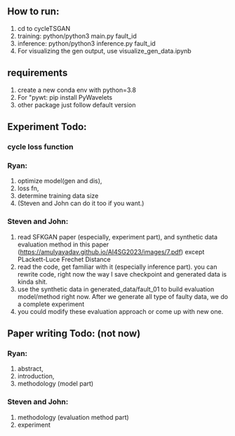 ## How to run:
1. cd to cycleTSGAN
2. training: python/python3 main.py fault_id
3. inference: python/python3 inference.py fault_id
4. For visualizing the gen output, use visualize_gen_data.ipynb 

## requirements
1. create a new conda env with python=3.8
2. For "pywt: pip install PyWavelets
3. other package just follow default version

## Experiment Todo:

### cycle loss function

### Ryan: 
1. optimize model(gen and dis),
2. loss fn,
3. determine training data size
4. (Steven and John can do it too if you want.)

### Steven and John: 
1. read SFKGAN paper (especially, experiment part), and synthetic data evaluation method in this paper (https://amulyayadav.github.io/AI4SG2023/images/7.pdf) except PLackett-Luce Frechet Distance 
2. read the code, get familiar with it (especially inference part). you can rewrite code, right now the way I save checkpoint and generated data is kinda shit.
3. use the synthetic data in generated_data/fault_01 to build evaluation model/method right now. After we generate all type of faulty data, we do a complete experiment
4. you could modify these evaluation approach or come up with new one.


## Paper writing Todo: (not now)

### Ryan: 
1. abstract,
2. introduction,
3. methodology (model part)

### Steven and John: 
1. methodology (evaluation method part)
2. experiment 
